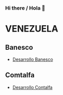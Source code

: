 ### Hi there / Hola 👋

# **VENEZUELA**



## Banesco

- [Desarrollo Banesco](https://centipede_des)


## Comtalfa
- [Desarrollo Contalfa](http://atr.vccontrol.com/(S(ldrdr555agq3u1n01pybgyjs))/default.aspx)












<!--
**JAGuerraCC/JAGuerraCC** is a ✨ _special_ ✨ repository because its `README.md` (this file) appears on your GitHub profile.

Here are some ideas to get you started:

- 🔭 I’m currently working on ...
- 🌱 I’m currently learning ...
- 👯 I’m looking to collaborate on ...
- 🤔 I’m looking for help with ...
- 💬 Ask me about ...
- 📫 How to reach me: ...
- 😄 Pronouns: ...
- ⚡ Fun fact: ...
-->
